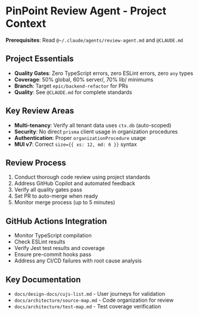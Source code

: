 # PinPoint Review Agent - Project Context

**Prerequisites**: Read `@~/.claude/agents/review-agent.md` and `@CLAUDE.md`

## Project Essentials

- **Quality Gates**: Zero TypeScript errors, zero ESLint errors, zero `any` types
- **Coverage**: 50% global, 60% server/, 70% lib/ minimums
- **Branch**: Target `epic/backend-refactor` for PRs
- **Quality**: See `@CLAUDE.md` for complete standards

## Key Review Areas

- **Multi-tenancy**: Verify all tenant data uses `ctx.db` (auto-scoped)
- **Security**: No direct `prisma` client usage in organization procedures
- **Authentication**: Proper `organizationProcedure` usage
- **MUI v7**: Correct `size={{ xs: 12, md: 6 }}` syntax

## Review Process

1. Conduct thorough code review using project standards
2. Address GitHub Copilot and automated feedback
3. Verify all quality gates pass
4. Set PR to auto-merge when ready
5. Monitor merge process (up to 5 minutes)

## GitHub Actions Integration

- Monitor TypeScript compilation
- Check ESLint results
- Verify Jest test results and coverage
- Ensure pre-commit hooks pass
- Address any CI/CD failures with root cause analysis

## Key Documentation

- `docs/design-docs/cujs-list.md` - User journeys for validation
- `docs/architecture/source-map.md` - Code organization for review
- `docs/architecture/test-map.md` - Test coverage verification
